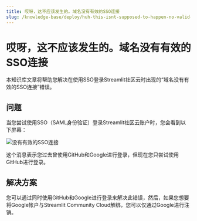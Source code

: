```yaml
---
title: 哎呀，这不应该发生的。域名没有有效的SSO连接
slug: /knowledge-base/deploy/huh-this-isnt-supposed-to-happen-no-valid-sso-connection-for-domain
---
```


# 哎呀，这不应该发生的。域名没有有效的SSO连接

本知识库文章将帮助您解决在使用SSO登录Streamlit社区云时出现的“域名没有有效的SSO连接”错误。

## 问题

当您尝试使用SSO（SAML身份验证）登录Streamlit社区云账户时，您会看到以下屏幕：

![没有有效的SSO连接](/images/knowledge-base/no-valid-sso-connection-for-this-domain.png)

这个消息表示您过去曾使用GitHub和Google进行登录，但现在您只尝试使用GitHub进行登录。

## 解决方案

您可以通过同时使用GitHub和Google进行登录来解决此错误，然后，如果您想要将Google帐户与Streamlit Community Cloud解绑，您可以仅通过Google进行注销。
